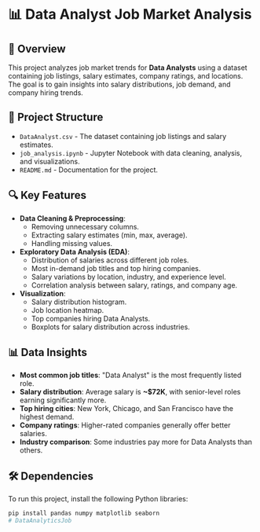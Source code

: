 # 📊 Data Analyst Job Market Analysis

## 📌 Overview
This project analyzes job market trends for **Data Analysts** using a dataset containing job listings, salary estimates, company ratings, and locations. The goal is to gain insights into salary distributions, job demand, and company hiring trends.

## 📂 Project Structure
- `DataAnalyst.csv` - The dataset containing job listings and salary estimates.
- `job_analysis.ipynb` - Jupyter Notebook with data cleaning, analysis, and visualizations.
- `README.md` - Documentation for the project.

## 🔍 Key Features
- **Data Cleaning & Preprocessing**:
  - Removing unnecessary columns.
  - Extracting salary estimates (min, max, average).
  - Handling missing values.
- **Exploratory Data Analysis (EDA)**:
  - Distribution of salaries across different job roles.
  - Most in-demand job titles and top hiring companies.
  - Salary variations by location, industry, and experience level.
  - Correlation analysis between salary, ratings, and company age.
- **Visualization**:
  - Salary distribution histogram.
  - Job location heatmap.
  - Top companies hiring Data Analysts.
  - Boxplots for salary distribution across industries.

## 📊 Data Insights
- **Most common job titles**: "Data Analyst" is the most frequently listed role.
- **Salary distribution**: Average salary is **~$72K**, with senior-level roles earning significantly more.
- **Top hiring cities**: New York, Chicago, and San Francisco have the highest demand.
- **Company ratings**: Higher-rated companies generally offer better salaries.
- **Industry comparison**: Some industries pay more for Data Analysts than others.

## 🛠 Dependencies
To run this project, install the following Python libraries:
```bash
pip install pandas numpy matplotlib seaborn
# DataAnalyticsJob
